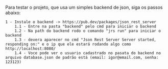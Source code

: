 Para testar o projeto, que usa um simples backend de json, siga os passos abaixo:

    1 - Instale o backend -> https://pub.dev/packages/json_rest_server
        1.1 - Entre na pasta "backend" pelo cmd para iniciar o backend
        1.2 - Na path do backend rodo o comando "jrs run" para iniciar o backend
        1.3 - devera aparecer no cmd "Json Rest Server Server started, responding on:" e o ip que ele estará rodando algo como http://localhost:8080/
        1.4 - Voce pode ver o usuario cadastrado no pasata do backend no arquivo database.json de padrão está (email: igor@email.com, senha: 123123)